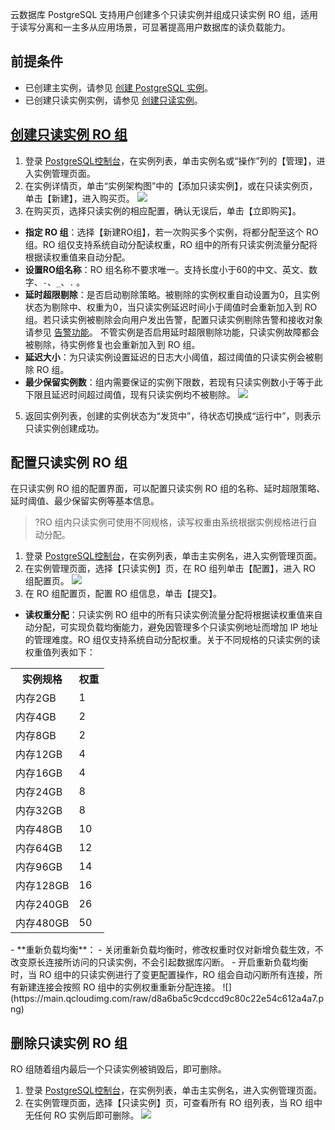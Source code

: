 云数据库 PostgreSQL 支持用户创建多个只读实例并组成只读实例 RO 组，适用于读写分离和一主多从应用场景，可显著提高用户数据库的读负载能力。

## 前提条件
- 已创建主实例，请参见 [创建 PostgreSQL 实例](https://cloud.tencent.com/document/product/409/7550)。
- 已创建只读实例实例，请参见 [创建只读实例](https://cloud.tencent.com/document/product/409/49547)。

## [创建只读实例 RO 组](id:cjzdslrz)
1. 登录 [PostgreSQL控制台](https://console.cloud.tencent.com/postgres)，在实例列表，单击实例名或“操作”列的【管理】，进入实例管理页面。
2. 在实例详情页，单击“实例架构图”中的【添加只读实例】，或在只读实例页，单击【新建】，进入购买页。
![](https://main.qcloudimg.com/raw/80577ea0f4f50a3a824c3ce123d9ea63.png)
3. 在购买页，选择只读实例的相应配置，确认无误后，单击【立即购买】。
 - **指定 RO 组**：选择【新建RO组】，若一次购买多个实例，将都分配至这个 RO 组。RO 组仅支持系统自动分配读权重，RO 组中的所有只读实例流量分配将根据读权重值来自动分配。
 - **设置RO组名称**：RO 组名称不要求唯一。支持长度小于60的中文、英文、数字、`-`、`_`、`.` 。
 - **延时超限剔除**：是否启动剔除策略。被剔除的实例权重自动设置为0，且实例状态为剔除中、权重为0，当只读实例延迟时间小于阈值时会重新加入到 RO 组。若只读实例被剔除会向用户发出告警，配置只读实例剔除告警和接收对象请参见 [告警功能](https://cloud.tencent.com/document/product/409/7563)。
    不管实例是否启用延时超限剔除功能，只读实例故障都会被剔除，待实例修复也会重新加入到 RO 组。
 - **延迟大小**：为只读实例设置延迟的日志大小阈值，超过阈值的只读实例会被剔除 RO 组。
 - **最少保留实例数**：组内需要保证的实例下限数，若现有只读实例数小于等于此下限且延迟时间超过阈值，现有只读实例均不被剔除。
![](https://main.qcloudimg.com/raw/c5a095e2a0fe8a69c38deb2bb1d40bce.png)
5. 返回实例列表，创建的实例状态为“发货中”，待状态切换成“运行中”，则表示只读实例创建成功。

## 配置只读实例 RO 组
在只读实例 RO 组的配置界面，可以配置只读实例 RO 组的名称、延时超限策略、延时阈值、最少保留实例等基本信息。
>?RO 组内只读实例可使用不同规格，读写权重由系统根据实例规格进行自动分配。
>
1. 登录 [PostgreSQL控制台](https://console.cloud.tencent.com/postgres)，在实例列表，单击主实例名，进入实例管理页面。
2. 在实例管理页面，选择【只读实例】页，在 RO 组列单击【配置】，进入 RO 组配置页。
![](https://main.qcloudimg.com/raw/ab3d308a685aa6d47bccc235a0a98355.png)
3. 在 RO 组配置页，配置 RO 组信息，单击【提交】。
 - **读权重分配**：只读实例 RO 组中的所有只读实例流量分配将根据读权重值来自动分配，可实现负载均衡能力，避免因管理多个只读实例地址而增加 IP 地址的管理难度。RO 组仅支持系统自动分配权重。关于不同规格的只读实例的读权重值列表如下：
<table>
<tr><th>实例规格</th><th>权重</th></tr>
<tr><td>内存2GB</td><td>1</td></tr>
<tr><td>内存4GB</td><td>2</td></tr>
<tr><td>内存8GB</td><td>2</td></tr>
<tr><td>内存12GB</td><td>4</td></tr>
<tr><td>内存16GB</td><td>4</td></tr>
<tr><td>内存24GB</td><td>8</td></tr>
<tr><td>内存32GB</td><td>8</td></tr>
<tr><td>内存48GB</td><td>10</td></tr>
<tr><td>内存64GB</td><td>12</td></tr>
<tr><td>内存96GB</td><td>14</td></tr>
<tr><td>内存128GB</td><td>16</td></tr>
<tr><td>内存240GB</td><td>26</td></tr>
<tr><td>内存480GB</td><td>50</td></tr>
</table> 
 - **重新负载均衡**：
    - 关闭重新负载均衡时，修改权重时仅对新增负载生效，不改变原长连接所访问的只读实例，不会引起数据库闪断。
    - 开启重新负载均衡时，当 RO 组中的只读实例进行了变更配置操作，RO 组会自动闪断所有连接，所有新建连接会按照 RO 组中的实例权重重新分配连接。
![](https://main.qcloudimg.com/raw/d8a6ba5c9cdccd9c80c22e54c612a4a7.png)

## 删除只读实例 RO 组
RO 组随着组内最后一个只读实例被销毁后，即可删除。
1. 登录 [PostgreSQL控制台](https://console.cloud.tencent.com/postgres)，在实例列表，单击主实例名，进入实例管理页面。
2. 在实例管理页面，选择【只读实例】页，可查看所有 RO 组列表，当 RO 组中无任何 RO 实例后即可删除。
![](https://main.qcloudimg.com/raw/80ae414b53bf26624764216f8ccf1265.png)

